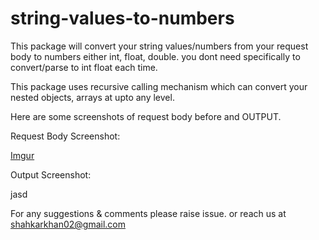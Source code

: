 # string-values-to-numbers

This package will convert your string values/numbers from your request body to numbers either int, float, double. you dont need specifically to convert/parse to int float each time.

This package uses recursive calling mechanism which can convert your nested objects, arrays at upto any level.

Here are some screenshots of request body before and OUTPUT.

Request Body Screenshot:

[Imgur](https://i.imgur.com/qoKpazi.png)



Output Screenshot:

jasd



For any suggestions & comments please raise issue. or reach us at shahkarkhan02@gmail.com


